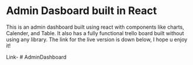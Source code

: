 # Admin Dasboard built in React

This is an admin dashboard built using react with components like charts, Calender, and Table. It also has a fully functional trello board built without using any library. The link for the live version is down below, I hope u enjoy it!

Link-
#   A d m i n D a s h b o a r d 
 
 
